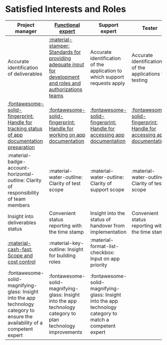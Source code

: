 # Satisfied Interests and Roles

|  Project manager                              |        [Functional expert](for-functional-experts.md)  |    Support expert     | Tester | Developer |
|-----------------------------------------------|---------------------------|----------------------|-----|--|
| Accurate identification of deliverables       | [:material-stamper: Standards for providing adequate input for development and roles and authorizations teams](usecases/posts/alignment-with-authorization-team.md)  | Accurate identification of the application to which support requests apply |  Accurate identification of the applications for testing |   |
| [:fontawesome-solid-fingerprint: Handle for tracking status of app documentation preparation](usecases/posts/app-identification.md)  | [:fontawesome-solid-fingerprint: Handle for working on app documentation](usecases/posts/app-identification.md)  | [:fontawesome-solid-fingerprint: Handle for accessing app documentation](usecases/posts/app-identification.md)  |  [:fontawesome-solid-fingerprint: Handle for accessing app documentation](usecases/posts/app-identification.md)  |  [:fontawesome-solid-fingerprint: Handle for working on app technical documentation](usecases/posts/app-identification.md)  | 
| :material-badge-account-horizontal-outline: Clarity of responsibility of team members     |  :material-water-outline: Clarity of test scope    | :material-water-outline: Clarity of support scope | :material-water-outline: Clarity of test scope |     |
| Insight into deliverables status              |  Convenient status reporting with the time stamp | Insight into the  status of handover from implementation                    |  Convenient status reporting with the time stamp | |
| [:material-cash-fast: Scope and cost control](usecases/posts/scope-control.md)   |  :material-key-outline: Insight for building roles | :material-format-list-checkbox: Input on app priority |   |
| :fontawesome-solid-magnifying-glass: Insight into the app technology category to ensure the availability of a competent expert    | :fontawesome-solid-magnifying-glass: Insight into the app technology category to plan technology improvements        | :fontawesome-solid-magnifying-glass: Insight into the app technology category to match a competent expert |   |

